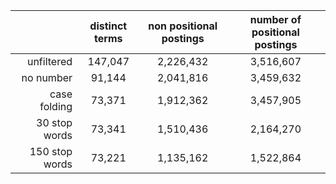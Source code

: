 |                   | distinct terms | non positional postings | number of positional postings |
| ---:              | :---:           | :---:                    |  :---:                         |
| unfiltered        | 147,047        | 2,226,432               | 3,516,607                     |
| no number         | 91,144         |  2,041,816              | 3,459,632                     | 
| case folding      | 73,371         | 1,912,362               | 3,457,905                     |
| 30 stop words     | 73,341         | 1,510,436               | 2,164,270                     | 
| 150 stop words    | 73,221         | 1,135,162               | 1,522,864                     | 